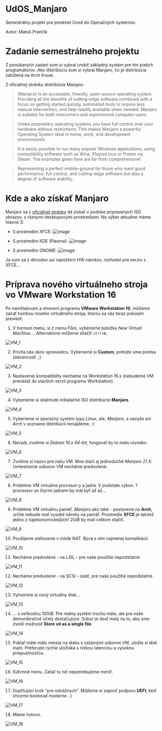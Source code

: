 # UdOS_Manjaro

Semestrálny projekt pre predmet Úvod do Operačných systémov.

Autor: Matúš Prančík

# Zadanie semestrálneho projektu


Z ponúkaných zadaní som si vybral urobiť základný systém pre tím piatich programátorov. Ako distribúciu som si vybral Manjaro, čo je distribúcia založená na Arch linuxe.

Z oficiálnej stránky distribúcie Manjaro:

>  (Manjaro) Is an accessible, friendly, open-source operating system. Providing all the benefits of cutting-edge software combined with a focus on getting started quickly, automated tools to require less manual intervention, and help readily available when needed. Manjaro is suitable for both newcomers and experienced computer users.

>  Unlike proprietary operating systems you have full control over your hardware without restrictions. This makes Manjaro a powerful Operating System ideal in home, work, and development environments.

>  It is easily possible to run many popular Windows applications, using compatibility software such as Wine, PlayonLinux or Proton via Steam. The examples given here are far from comprehensive!

>  Representing a perfect middle-ground for those who want good performance, full control, and cutting-edge software but also a degree of software stability.

# Kde a ako získať Manjaro

Manjaro sa z [oficiálnej stránky](https://manjaro.org/download/) dá získať v podobe pripravených ISO obrazov, s rôznymi desktopovými prostrediami. Na výber aktuálne máme hlavné 3:

* S prostredím XFCE:
![image](https://user-images.githubusercontent.com/18015488/118568566-64cc4800-b778-11eb-9f7a-2c87b31a82df.png)

* S prostredím KDE (Plasma):
![image](https://user-images.githubusercontent.com/18015488/118568581-6b5abf80-b778-11eb-8ebf-525009b82446.png)

* S prostredím GNOME:
![image](https://user-images.githubusercontent.com/18015488/118568597-731a6400-b778-11eb-89a9-8a62c358f061.png)



Ja som sa z dôvodov asi najnižších HW nárokov, rozhodol pre verziu s XFCE...


# Príprava nového virtuálneho stroja vo VMware Workstation 16

Po nainštalovaní a otvorení programu **VMware Workstation 16**, môžeme začať tvorbou nového virtuálneho stroja, ktorou sa vás teraz pokúsim previesť:

1. V hornom menu, si z menu *Files*, vyberieme položku *New Virtual Machine...*. Alternatívne môžeme stlačiť `ctrl+N`.

![VM_1](https://user-images.githubusercontent.com/18015488/118569168-ac070880-b779-11eb-9e3f-d23fe5bd5a6e.png)

2. Privíta nás okno sprievodcu. Vyberieme si **Custom**, pretože sme predsa *(advanced)*. ;)

![VM_2](https://user-images.githubusercontent.com/18015488/118570945-62202180-b77d-11eb-9d01-8526c8d85528.png)

3. Nastavenie kompatibility necháme na *Workstation 16.x* (nebudeme VM prenášať do starších verzií programu Workstation).

![VM_3](https://user-images.githubusercontent.com/18015488/118570975-749a5b00-b77d-11eb-85ff-98e38de3bb5c.png)

4. Vyberieme si stiahnuté inštalačné ISO distribúcie **Manjaro**.

![VM_4](https://user-images.githubusercontent.com/18015488/118570988-79f7a580-b77d-11eb-8d4e-f0ca52b96f30.png)

5. Vyberieme si operačný systém typu *Linux*, ale, *Manjaro*, a navyše ani *Arch* v zozname distribúcií nenájdeme. :( 
    
![VM_5](https://user-images.githubusercontent.com/18015488/118570992-7d8b2c80-b77d-11eb-819b-341a5b135d5a.png)

6. Nevadí, zvolíme si *Debian 10.x 64-bit*, fungovať by to malo rovnako.

![VM_6](https://user-images.githubusercontent.com/18015488/118571002-811eb380-b77d-11eb-8662-904d984ba6da.png)

7. Zvolíme si názov pre našu VM. Mne stačí aj jednoduché *Manjaro 21.X*. Umiestnenie súborov VM necháme predvolené.

![VM_7](https://user-images.githubusercontent.com/18015488/118571011-85e36780-b77d-11eb-902d-09b54ead2dce.png)

8. Pridelíme VM virtuálne procesor-y a jadrá. V podstate výkon. 1 processor so štyrmi jadrami by mal byť až až...

![VM_8](https://user-images.githubusercontent.com/18015488/118571020-88de5800-b77d-11eb-8b7a-cbfaf0544eef.png)

9. Pridelíme VM virtuálnu pamäť. *Manjaro* ako také - postavené na **Arch**, určite nebude mať vysoké nároky na pamäť. Prostredie **XFCE** je taktiež jedno z najekonomickejších! 2GiB by mali celkom stačiť.

![VM_9](https://user-images.githubusercontent.com/18015488/118571024-8d0a7580-b77d-11eb-8fc2-1e9a81c43ce9.png)

10. Použijeme sieťovanie v móde NAT. Býva s ním najmenej komplikácií.

![VM_10](https://user-images.githubusercontent.com/18015488/118571028-8f6ccf80-b77d-11eb-9671-2e078f1cc4c2.png)

11. Necháme predvolené - na LSIL - pre naše použitie nepodstatné.

![VM_11](https://user-images.githubusercontent.com/18015488/118571031-91369300-b77d-11eb-97b2-3985d6c7b0fd.png)

12. Necháme predvolené - na SCSI - opäť, pre naše použitie nepodstatné.

![VM_12](https://user-images.githubusercontent.com/18015488/118571036-94318380-b77d-11eb-8c9b-6a238d80fde8.png)

13. Vytvoríme si nový virtuálny disk...

![VM_13](https://user-images.githubusercontent.com/18015488/118571052-972c7400-b77d-11eb-9d9f-16bd092d3a26.png)

14. ... s veľkosťou 10GiB. Pre reálny systém trochu málo, ale pre naše demonštračné účely dostačujúce. Súbor je dosť malý na to, aby sme zvolili možnosť **Store vd as a single file**.

![VM_14](https://user-images.githubusercontent.com/18015488/118571076-9eec1880-b77d-11eb-90a2-bb0967a7bbdb.png)

15. Pokiaľ máte málo miesta na disku s ostatnými súbormi VM, uložte si disk inam. Preferujte rýchle úložiská s nízkou latenciou a vysokou priepustnosťou.

![VM_15](https://user-images.githubusercontent.com/18015488/118571090-a57a9000-b77d-11eb-93cb-db224f9eacc3.png)

16. Súhrnné menu. Zatiaľ tu nič nepotrebujeme meniť.

![VM_16](https://user-images.githubusercontent.com/18015488/118571099-a8758080-b77d-11eb-8200-fceaeb64cb24.png)

17. Doplňujúci krok "pre odvážnych". Môžeme  si zapnúť podporu **UEFI**, keď chceme bootovať *moderne*. :)

![VM_17](https://user-images.githubusercontent.com/18015488/118571185-bf1bd780-b77d-11eb-9ace-a5484c6773fc.png)

18. Máme hotovo.

![VM_18](https://user-images.githubusercontent.com/18015488/118571196-c0e59b00-b77d-11eb-9ea2-ee6a6ee027d6.png)





